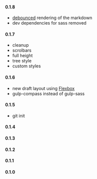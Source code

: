 #### 0.1.8
* [debounced](http://underscorejs.org/#debounce) rendering of the markdown
* dev dependencies for sass removed

#### 0.1.7
* cleanup
* scrolbars
* full height
* tree style
* custom styles

#### 0.1.6
* new draft layout using [Flexbox](https://css-tricks.com/snippets/css/a-guide-to-flexbox/)
* gulp-compass instead of gulp-sass

#### 0.1.5
* git init

#### 0.1.4

#### 0.1.3

#### 0.1.2

#### 0.1.1

#### 0.1.0
